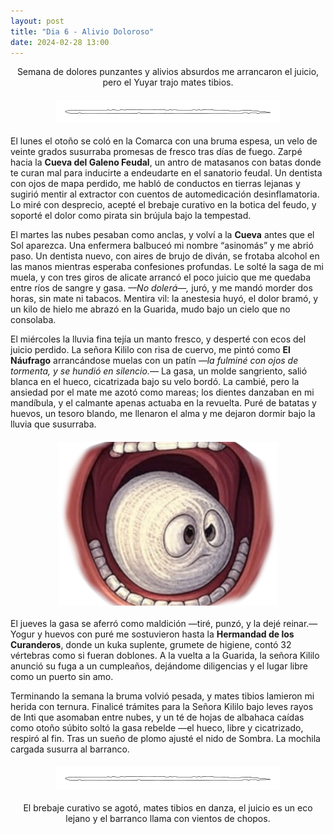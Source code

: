 ```yaml
---
layout: post
title: "Dia 6 - Alivio Doloroso"
date: 2024-02-28 13:00
---
```

<div style="text-align: center;">
  <p>Semana de dolores punzantes y alivios absurdos me arrancaron el juicio, pero el Yuyar trajo mates tibios.</p>
</div>

<img src="/assets/images/separador.png" alt="Separador" style="display: block; margin: 20px auto;">

El lunes el otoño se coló en la Comarca con una bruma espesa, un velo de veinte grados susurraba promesas de fresco tras días de fuego. Zarpé hacia la **Cueva del Galeno Feudal**, un antro de matasanos con batas donde te curan mal para inducirte a endeudarte en el sanatorio feudal. Un dentista con ojos de mapa perdido, me habló de conductos en tierras lejanas y sugirió mentir al extractor con cuentos de automedicación desinflamatoria. Lo miré con desprecio, acepté el brebaje curativo en la botica del feudo, y soporté el dolor como pirata sin brújula bajo la tempestad.
<br>

El martes las nubes pesaban como anclas, y volví a la **Cueva** antes que el Sol aparezca. Una enfermera balbuceó mi nombre “asinomás” y me abrió paso. Un dentista nuevo, con aires de brujo de diván, se frotaba alcohol en las manos mientras esperaba confesiones profundas. Le solté la saga de mi muela, y con tres giros de alicate arrancó el poco juicio que me quedaba entre ríos de sangre y gasa. _—No dolerá—,_ juró, y me mandó morder dos horas, sin mate ni tabacos. Mentira vil: la anestesia huyó, el dolor bramó, y un kilo de hielo me abrazó en la Guarida, mudo bajo un cielo que no consolaba.
<br>

El miércoles la lluvia fina tejía un manto fresco, y desperté con ecos del juicio perdido. La señora Kililo con risa de cuervo, me pintó como **El Náufrago** arrancándose muelas con un patín _—la fulminé con ojos de tormenta, y se hundió en silencio.—_ La gasa, un molde sangriento, salió blanca en el hueco, cicatrizada bajo su velo bordó. La cambié, pero la ansiedad por el mate me azotó como mareas; los dientes danzaban en mi mandíbula, y el calmante apenas actuaba en la revuelta. Puré de batatas y huevos, un tesoro blando, me llenaron el alma y me dejaron dormir bajo la lluvia que susurraba.

<img src="/assets/images/gasa.png" alt="Gasa" style="display: block; margin: 20px auto;">

El jueves la gasa se aferró como maldición —tiré, punzó, y la dejé reinar.— Yogur y huevos con puré me sostuvieron hasta la **Hermandad de los Curanderos**, donde un kuka suplente, grumete de higiene, contó 32 vértebras como si fueran doblones. A la vuelta a la Guarida, la señora Kililo anunció su fuga a un cumpleaños, dejándome diligencias y el lugar libre como un puerto sin amo.
<br>

Terminando la semana la bruma volvió pesada, y mates tibios lamieron mi herida con ternura. Finalicé trámites para la Señora Kililo bajo leves rayos de Inti que asomaban entre nubes, y un té de hojas de albahaca caídas como otoño súbito soltó la gasa rebelde —el hueco, libre y cicatrizado, respiró al fin. Tras un sueño de plomo ajusté el nido de Sombra. La mochila cargada susurra al barranco.

<img src="/assets/images/separador.png" alt="Separador" style="display: block; margin: 20px auto;">

<div style="text-align: center;">
  <p>El brebaje curativo se agotó, mates tibios en danza, el juicio es un eco lejano y el barranco llama con vientos de chopos.</p>
</div>
